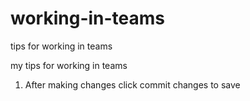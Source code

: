 # working-in-teams
tips for working in teams

my tips for working in teams 
1. After making changes click commit changes to save
